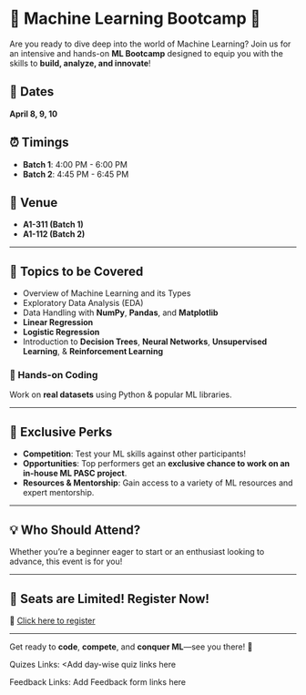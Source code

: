 # 🚀 Machine Learning Bootcamp 🚀  

Are you ready to dive deep into the world of Machine Learning? Join us for an intensive and hands-on **ML Bootcamp** designed to equip you with the skills to **build, analyze, and innovate**!  

## 📅 Dates  
**April 8, 9, 10**  

## ⏰ Timings  
- **Batch 1**: 4:00 PM - 6:00 PM  
- **Batch 2**: 4:45 PM - 6:45 PM  

## 📍 Venue  
- **A1-311 (Batch 1)**  
- **A1-112 (Batch 2)**  

---

## 📌 Topics to be Covered  

- Overview of Machine Learning and its Types  
- Exploratory Data Analysis (EDA)  
- Data Handling with **NumPy**, **Pandas**, and **Matplotlib**  
- **Linear Regression**  
- **Logistic Regression**  
- Introduction to **Decision Trees**, **Neural Networks**, **Unsupervised Learning**, & **Reinforcement Learning**  

### 🔷 Hands-on Coding  
Work on **real datasets** using Python & popular ML libraries.  

---

## 🎯 Exclusive Perks  

- **Competition**: Test your ML skills against other participants!  
- **Opportunities**: Top performers get an **exclusive chance to work on an in-house ML PASC project**.  
- **Resources & Mentorship**: Gain access to a variety of ML resources and expert mentorship.  

---

## 💡 Who Should Attend?  

Whether you’re a beginner eager to start or an enthusiast looking to advance, this event is for you!  

---

## 🚀 Seats are Limited! Register Now!  
🔗 [Click here to register](https://forms.gle/52u4msbcn65iNvgp8)  

---

Get ready to **code**, **compete**, and **conquer ML**—see you there! 🚀  


Quizes Links: <Add day-wise quiz links here

Feedback Links: Add Feedback form links here
